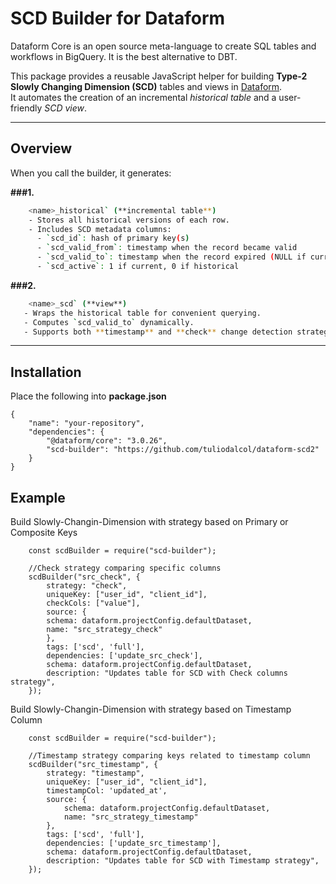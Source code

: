 # SCD Builder for Dataform


Dataform Core is an open source meta-language to create SQL tables and workflows in BigQuery. 
It is the best alternative to DBT.

This package provides a reusable JavaScript helper for building **Type-2 Slowly Changing Dimension (SCD)** tables and views in [Dataform](https://dataform.co).  
It automates the creation of an incremental *historical table* and a user-friendly *SCD view*.

---

## Overview

When you call the builder, it generates:

__###1.__  
```bash
    <name>_historical` (**incremental table**)  
    - Stores all historical versions of each row.  
    - Includes SCD metadata columns:  
      - `scd_id`: hash of primary key(s)  
      - `scd_valid_from`: timestamp when the record became valid  
      - `scd_valid_to`: timestamp when the record expired (NULL if current)  
      - `scd_active`: 1 if current, 0 if historical  
```

__###2.__ 
```bash
    <name>_scd` (**view**)  
   - Wraps the historical table for convenient querying.  
   - Computes `scd_valid_to` dynamically.  
   - Supports both **timestamp** and **check** change detection strategies.
   ```

---

## Installation

Place the following into __package.json__

```
{
    "name": "your-repository",
    "dependencies": {
        "@dataform/core": "3.0.26",
        "scd-builder": "https://github.com/tuliodalcol/dataform-scd2"
    }
}
```

## Example

Build Slowly-Changin-Dimension with strategy based on Primary or Composite Keys
```
    const scdBuilder = require("scd-builder");

    //Check strategy comparing specific columns
    scdBuilder("src_check", {
        strategy: "check",
        uniqueKey: ["user_id", "client_id"],
        checkCols: ["value"],
        source: { 
        schema: dataform.projectConfig.defaultDataset, 
        name: "src_strategy_check" 
        },
        tags: ['scd', 'full'],
        dependencies: ['update_src_check'],
        schema: dataform.projectConfig.defaultDataset, 
        description: "Updates table for SCD with Check columns strategy",
    });
```

Build Slowly-Changin-Dimension with strategy based on Timestamp Column
```
    const scdBuilder = require("scd-builder");

    //Timestamp strategy comparing keys related to timestamp column
    scdBuilder("src_timestamp", {
        strategy: "timestamp",
        uniqueKey: ["user_id", "client_id"],
        timestampCol: 'updated_at',
        source: { 
            schema: dataform.projectConfig.defaultDataset, 
            name: "src_strategy_timestamp" 
        },
        tags: ['scd', 'full'],
        dependencies: ['update_src_timestamp'],
        schema: dataform.projectConfig.defaultDataset, 
        description: "Updates table for SCD with Timestamp strategy",
    });
```




